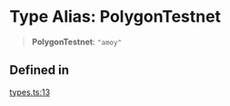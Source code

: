 # Type Alias: PolygonTestnet

> **PolygonTestnet**: `"amoy"`

## Defined in

[types.ts:13](https://github.com/monerium/js-monorepo/blob/bdb556f177407a98459f8edb039e31cf37d07d7a/packages/sdk/src/types.ts#L13)
